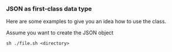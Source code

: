 ### JSON as first-class data type

Here are some examples to give you an idea how to use the class.

Assume you want to create the JSON object

```
sh ./file.sh <directory>
```
